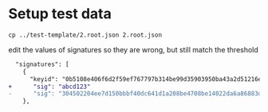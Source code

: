 # Setup test data

```shell
cp ../test-template/2.root.json 2.root.json
```

edit the values of signatures so they are wrong, but still match the threshold
```diff
  "signatures": [
    {
      "keyid": "0b5108e406f6d2f59ef767797b314be99d35903950ba43a2d51216eeeb8da98c",
+      "sig": "abcd123"
-      "sig": "304502204ee7d150bbbf40dc641d1a208be4708be14022da6a86883d2c5a7282eda2659802210095a15450c1e63ff20bd5164979007fbea8a7deea68ebba7a67f8cd2901b686ca"
    },
```
